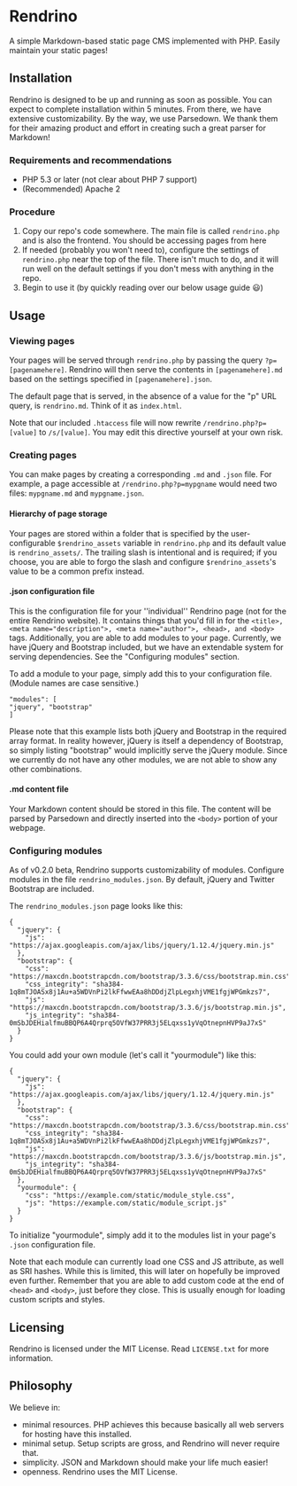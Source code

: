 # Rendrino
A simple Markdown-based static page CMS implemented with PHP. Easily maintain your static pages!

## Installation
Rendrino is designed to be up and running as soon as possible. You can expect to complete installation within 5 minutes. From there, we have extensive customizability.
By the way, we use Parsedown. We thank them for their amazing product and effort in creating such a great parser for Markdown!

### Requirements and recommendations
* PHP 5.3 or later (not clear about PHP 7 support)
* (Recommended) Apache 2

### Procedure
1. Copy our repo's code somewhere. The main file is called `rendrino.php` and is also the frontend. You should be accessing pages from here
2. If needed (probably you won't need to), configure the settings of `rendrino.php` near the top of the file. There isn't much to do, and it will run well on the default settings if you don't mess with anything in the repo.
3. Begin to use it (by quickly reading over our below usage guide :smiley:)

## Usage

### Viewing pages
Your pages will be served through `rendrino.php` by passing the query `?p=[pagenamehere]`. Rendrino will then serve the contents in `[pagenamehere].md` based on the settings specified in `[pagenamehere].json`.

The default page that is served, in the absence of a value for the "p" URL query, is `rendrino.md`. Think of it as `index.html`.

Note that our included `.htaccess` file will now rewrite `/rendrino.php?p=[value]` to `/s/[value]`. You may edit this directive yourself at your own risk.

### Creating pages
You can make pages by creating a corresponding `.md` and `.json` file. For example, a page accessible at `/rendrino.php?p=mypgname` would need two files: `mypgname.md` and `mypgname.json`.

#### Hierarchy of page storage
Your pages are stored within a folder that is specified by the user-configurable `$rendrino_assets` variable in `rendrino.php` and its default value is `rendrino_assets/`. The trailing slash is intentional and is required; if you choose, you are able to forgo the slash and configure `$rendrino_assets`'s value to be a common prefix instead.

#### .json configuration file
This is the configuration file for your ''individual'' Rendrino page (not for the entire Rendrino website). It contains things that you'd fill in for the `<title>, <meta name="description">, <meta name="author">, <head>, and <body>` tags. Additionally, you are able to add modules to your page. Currently, we have jQuery and Bootstrap included, but we have an extendable system for serving dependencies. See the "Configuring modules" section.

To add a module to your page, simply add this to your configuration file. (Module names are case sensitive.)
```
"modules": [
"jquery", "bootstrap"
]
```
Please note that this example lists both jQuery and Bootstrap in the required array format. In reality however, jQuery is itself a dependency of Bootstrap, so simply listing "bootstrap" would implicitly serve the jQuery module. Since we currently do not have any other modules, we are not able to show any other combinations.

#### .md content file
Your Markdown content should be stored in this file. The content will be parsed by Parsedown and directly inserted into the `<body>` portion of your webpage.

### Configuring modules
As of v0.2.0 beta, Rendrino supports customizability of modules. Configure modules in the file `rendrino_modules.json`. By default, jQuery and Twitter Bootstrap are included.

The `rendrino_modules.json` page looks like this:

```
{
  "jquery": {
    "js": "https://ajax.googleapis.com/ajax/libs/jquery/1.12.4/jquery.min.js"
  },
  "bootstrap": {
    "css": "https://maxcdn.bootstrapcdn.com/bootstrap/3.3.6/css/bootstrap.min.css",
    "css_integrity": "sha384-1q8mTJOASx8j1Au+a5WDVnPi2lkFfwwEAa8hDDdjZlpLegxhjVME1fgjWPGmkzs7",
    "js": "https://maxcdn.bootstrapcdn.com/bootstrap/3.3.6/js/bootstrap.min.js",
    "js_integrity": "sha384-0mSbJDEHialfmuBBQP6A4Qrprq5OVfW37PRR3j5ELqxss1yVqOtnepnHVP9aJ7xS"
  }
}
```

You could add your own module (let's call it "yourmodule") like this:
```
{
  "jquery": {
    "js": "https://ajax.googleapis.com/ajax/libs/jquery/1.12.4/jquery.min.js"
  },
  "bootstrap": {
    "css": "https://maxcdn.bootstrapcdn.com/bootstrap/3.3.6/css/bootstrap.min.css",
    "css_integrity": "sha384-1q8mTJOASx8j1Au+a5WDVnPi2lkFfwwEAa8hDDdjZlpLegxhjVME1fgjWPGmkzs7",
    "js": "https://maxcdn.bootstrapcdn.com/bootstrap/3.3.6/js/bootstrap.min.js",
    "js_integrity": "sha384-0mSbJDEHialfmuBBQP6A4Qrprq5OVfW37PRR3j5ELqxss1yVqOtnepnHVP9aJ7xS"
  },
  "yourmodule": {
    "css": "https://example.com/static/module_style.css",
    "js": "https://example.com/static/module_script.js"
  }
}
```

To initialize "yourmodule", simply add it to the modules list in your page's `.json` configuration file.

Note that each module can currently load one CSS and JS attribute, as well as SRI hashes. While this is limited, this will later on hopefully be improved even further. Remember that you are able to add custom code at the end of `<head>` and `<body>`, just before they close. This is usually enough for loading custom scripts and styles.

## Licensing
Rendrino is licensed under the MIT License. Read `LICENSE.txt` for more information.

## Philosophy
We believe in:
* minimal resources. PHP achieves this because basically all web servers for hosting have this installed.
* minimal setup. Setup scripts are gross, and Rendrino will never require that.
* simplicity. JSON and Markdown should make your life much easier!
* openness. Rendrino uses the MIT License.
